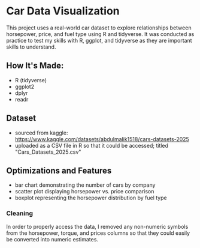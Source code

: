 # Car Data Visualization
This project uses a real-world car dataset to explore relationships between horsepower, price, and fuel type using R and tidyverse. It was conducted as practice to test my skills with R, ggplot, and tidyverse as they are important skills to understand.


## How It's Made:
- R (tidyverse)
- ggplot2
- dplyr
- readr

## Dataset
- sourced from kaggle: https://www.kaggle.com/datasets/abdulmalik1518/cars-datasets-2025
- uploaded as a CSV file in R so that it could be accessed; titled "Cars_Datasets_2025.csv"


## Optimizations and Features
- bar chart demonstrating the number of cars by company
- scatter plot displaying horsepower vs. price comparison
- boxplot representing the horsepower distribution by fuel type

### Cleaning
In order to properly access the data, I removed any non-numeric symbols from the horsepower, torque, and prices columns so that they could easily be converted into numeric estimates.

